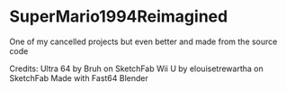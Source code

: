 # SuperMario1994Reimagined
One of my cancelled projects but even better and made from the source code

Credits:
Ultra 64 by Bruh on SketchFab
Wii U by elouisetrewartha on SketchFab
Made with Fast64 Blender
